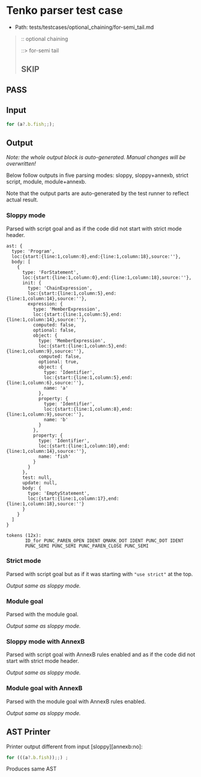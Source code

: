 # Tenko parser test case

- Path: tests/testcases/optional_chaining/for-semi_tail.md

> :: optional chaining
>
> ::> for-semi tail
>
> ## SKIP

## PASS

## Input

`````js
for (a?.b.fish;;);
`````

## Output

_Note: the whole output block is auto-generated. Manual changes will be overwritten!_

Below follow outputs in five parsing modes: sloppy, sloppy+annexb, strict script, module, module+annexb.

Note that the output parts are auto-generated by the test runner to reflect actual result.

### Sloppy mode

Parsed with script goal and as if the code did not start with strict mode header.

`````
ast: {
  type: 'Program',
  loc:{start:{line:1,column:0},end:{line:1,column:18},source:''},
  body: [
    {
      type: 'ForStatement',
      loc:{start:{line:1,column:0},end:{line:1,column:18},source:''},
      init: {
        type: 'ChainExpression',
        loc:{start:{line:1,column:5},end:{line:1,column:14},source:''},
        expression: {
          type: 'MemberExpression',
          loc:{start:{line:1,column:5},end:{line:1,column:14},source:''},
          computed: false,
          optional: false,
          object: {
            type: 'MemberExpression',
            loc:{start:{line:1,column:5},end:{line:1,column:9},source:''},
            computed: false,
            optional: true,
            object: {
              type: 'Identifier',
              loc:{start:{line:1,column:5},end:{line:1,column:6},source:''},
              name: 'a'
            },
            property: {
              type: 'Identifier',
              loc:{start:{line:1,column:8},end:{line:1,column:9},source:''},
              name: 'b'
            }
          },
          property: {
            type: 'Identifier',
            loc:{start:{line:1,column:10},end:{line:1,column:14},source:''},
            name: 'fish'
          }
        }
      },
      test: null,
      update: null,
      body: {
        type: 'EmptyStatement',
        loc:{start:{line:1,column:17},end:{line:1,column:18},source:''}
      }
    }
  ]
}

tokens (12x):
       ID_for PUNC_PAREN_OPEN IDENT QMARK_DOT IDENT PUNC_DOT IDENT
       PUNC_SEMI PUNC_SEMI PUNC_PAREN_CLOSE PUNC_SEMI
`````

### Strict mode

Parsed with script goal but as if it was starting with `"use strict"` at the top.

_Output same as sloppy mode._

### Module goal

Parsed with the module goal.

_Output same as sloppy mode._

### Sloppy mode with AnnexB

Parsed with script goal with AnnexB rules enabled and as if the code did not start with strict mode header.

_Output same as sloppy mode._

### Module goal with AnnexB

Parsed with the module goal with AnnexB rules enabled.

_Output same as sloppy mode._

## AST Printer

Printer output different from input [sloppy][annexb:no]:

````js
for (((a?.b.fish));;) ;
````

Produces same AST
